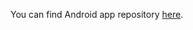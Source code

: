 You can find Android app repository <a href="https://github.com/lososkin/MemderAndroidApp">here</a>.
